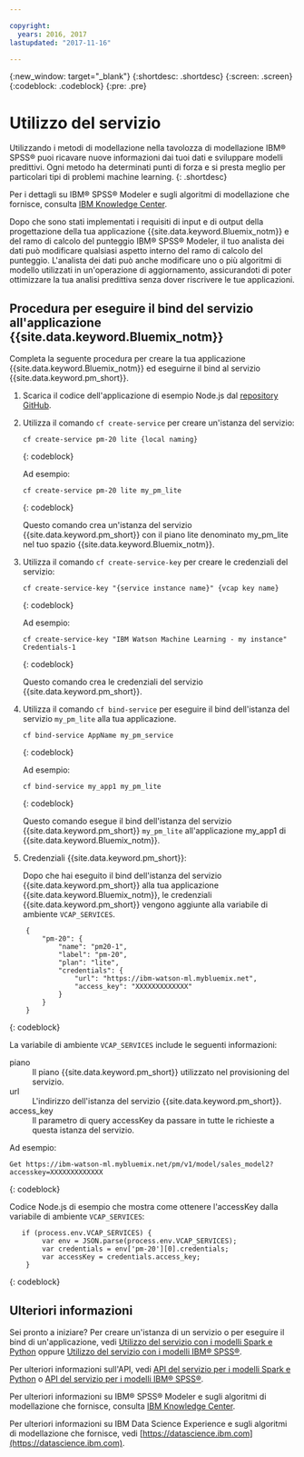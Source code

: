 ```yaml
---

copyright:
  years: 2016, 2017
lastupdated: "2017-11-16"

---
```


{:new_window: target="_blank"}
{:shortdesc: .shortdesc}
{:screen: .screen}
{:codeblock: .codeblock}
{:pre: .pre}

# Utilizzo del servizio

Utilizzando i metodi di modellazione nella tavolozza di modellazione IBM® SPSS®
puoi ricavare nuove
informazioni dai tuoi dati e sviluppare modelli predittivi. Ogni metodo ha determinati punti di forza e si presta meglio per particolari tipi di problemi machine learning.
{: .shortdesc}

Per i dettagli su IBM® SPSS® Modeler e sugli algoritmi di modellazione che fornisce, consulta
[IBM Knowledge Center](https://www.ibm.com/support/knowledgecenter/SS3RA7). 

Dopo che sono stati implementati i requisiti di input e di output della progettazione della tua applicazione {{site.data.keyword.Bluemix_notm}} e
del ramo di calcolo del punteggio IBM® SPSS® Modeler, il tuo analista dei dati può modificare
qualsiasi aspetto interno del ramo di calcolo del punteggio. L'analista dei dati può anche modificare uno o più algoritmi di modello utilizzati in un'operazione di aggiornamento, assicurandoti di poter ottimizzare la tua analisi predittiva senza dover riscrivere le tue applicazioni.


## Procedura per eseguire il bind del servizio all'applicazione {{site.data.keyword.Bluemix_notm}}

Completa la seguente procedura per creare la tua applicazione {{site.data.keyword.Bluemix_notm}} ed eseguirne il bind al servizio {{site.data.keyword.pm_short}}.

1. Scarica il codice dell'applicazione di esempio Node.js dal [repository GitHub](https://github.com/pmservice/customer-satisfaction-prediction).

2. Utilizza il comando `cf create-service` per creare un'istanza del servizio:

   ```
   cf create-service pm-20 lite {local naming}
   ```
   {: codeblock}

   Ad esempio:

   ```
   cf create-service pm-20 lite my_pm_lite
   ```
   {: codeblock}

   Questo comando crea un'istanza del servizio {{site.data.keyword.pm_short}}
   con il piano lite denominato my_pm_lite nel tuo spazio {{site.data.keyword.Bluemix_notm}}.

3. Utilizza il comando `cf create-service-key` per creare le credenziali del servizio:

   ```
   cf create-service-key "{service instance name}" {vcap key name}
   ```
   {: codeblock}

   Ad esempio:

   ```
   cf create-service-key "IBM Watson Machine Learning - my instance" Credentials-1
   ```
   {: codeblock}

   Questo comando crea le credenziali del servizio
{{site.data.keyword.pm_short}}.

4. Utilizza il comando `cf bind-service` per eseguire il bind dell'istanza del servizio
   `my_pm_lite` alla tua applicazione.

   ```
   cf bind-service AppName my_pm_service
   ```
   {: codeblock}

   Ad esempio:

   ```
   cf bind-service my_app1 my_pm_lite
   ```
   {: codeblock}

   Questo comando esegue il bind dell'istanza del servizio {{site.data.keyword.pm_short}}
   `my_pm_lite` all'applicazione my_app1 di {{site.data.keyword.Bluemix_notm}}.

5. Credenziali {{site.data.keyword.pm_short}}:

   Dopo che hai eseguito il bind dell'istanza del servizio {{site.data.keyword.pm_short}} alla tua applicazione
{{site.data.keyword.Bluemix_notm}}, le credenziali {{site.data.keyword.pm_short}} vengono aggiunte alla variabile di ambiente `VCAP_SERVICES`.

```
    {   
        "pm-20": {      
            "name": "pm20-1",
            "label": "pm-20",
            "plan": "lite",
            "credentials": {
                "url": "https://ibm-watson-ml.mybluemix.net",
                "access_key": "XXXXXXXXXXXXX"
            }
        }       
    }
```
{: codeblock}

   La variabile di ambiente `VCAP_SERVICES` include le seguenti informazioni:

   <dl>

   <dt>piano</dt>
   <dd>Il piano {{site.data.keyword.pm_short}} utilizzato nel provisioning del servizio.</dd>

   <dt>url</dt>
   <dd>L'indirizzo dell'istanza del servizio {{site.data.keyword.pm_short}}.</dd>

   <dt>access_key</dt>
   <dd>Il parametro di query accessKey da passare in tutte le richieste
            a questa istanza del servizio.</dd>

   </dl>

Ad esempio:             

```
Get https://ibm-watson-ml.mybluemix.net/pm/v1/model/sales_model2?accesskey=XXXXXXXXXXXXX
```
{: codeblock}

   Codice Node.js di esempio che mostra come ottenere l'accessKey dalla
   variabile di ambiente `VCAP_SERVICES`:

```
   if (process.env.VCAP_SERVICES) {
        var env = JSON.parse(process.env.VCAP_SERVICES);
        var credentials = env['pm-20'][0].credentials;
        var accessKey = credentials.access_key;
    }
```
{: codeblock}

## Ulteriori informazioni

Sei pronto a iniziare? Per creare un'istanza di un servizio o per eseguire il bind
di un'applicazione, vedi [Utilizzo del servizio con i modelli Spark e Python](using_pm_service_dsx.html) oppure
[Utilizzo del servizio con i modelli IBM® SPSS®](using_pm_service.html).

Per ulteriori informazioni sull'API, vedi [API del servizio per i modelli Spark e Python](pm_service_api_spark.html) o [API del
servizio per i modelli IBM® SPSS®](pm_service_api_spss.html).

Per ulteriori informazioni su IBM® SPSS® Modeler e sugli algoritmi di modellazione che fornisce, consulta
[IBM Knowledge Center](https://www.ibm.com/support/knowledgecenter/SS3RA7).

Per ulteriori informazioni su IBM Data Science Experience e sugli algoritmi di
modellazione che fornisce, vedi [https://datascience.ibm.com](https://datascience.ibm.com).
